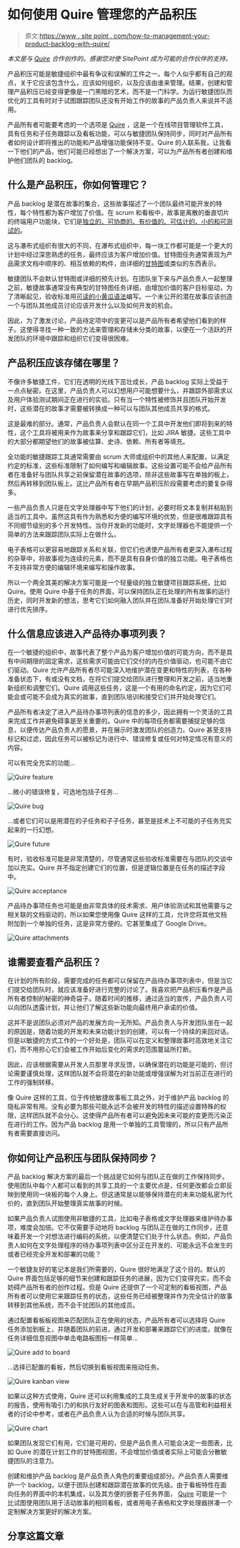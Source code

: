 # 如何使用 Quire 管理您的产品积压

> 原文:[https://www . site point . com/how-to-management-your-product-backlog-with-quire/](https://www.sitepoint.com/how-to-manage-your-product-backlog-with-quire/)

*本文是与 [Quire](https://quire.io/) 合作创作的。感谢您对使 SitePoint 成为可能的合作伙伴的支持。*

产品积压可能是敏捷组织中最有争议和误解的工件之一。每个人似乎都有自己的观点，关于它应该包含什么，应该如何组织，以及应该由谁来管理。结果，创建和管理产品积压已经变得更像是一门黑暗的艺术，而不是一门科学。为运行敏捷团队而优化的工具有时对于试图跟踪团队还没有开始工作的故事的产品负责人来说并不适用。

产品所有者可能要考虑的一个选项是 [Quire](http://quire.io) ，这是一个在线项目管理软件工具，具有任务和子任务跟踪以及看板功能，可以与敏捷团队保持同步，同时对产品所有者如何设计即将推出的功能和产品增强功能保持不变。Quire 的人联系我，让我看一下他们的产品，他们可能已经想出了一个解决方案，可以为产品所有者创建和维护他们团队的 backlog。

## 什么是产品积压，你如何管理它？

产品 backlog 是潜在故事的集合，这些故事描述了一个团队最终可能开发的特性，每个特性都为客户增加了价值。在 scrum 和看板中，故事是离散的垂直切片的终端用户功能块，它们是[独立的、可协商的、有价值的、可估计的、小的和可测试的](https://www.agilealliance.org/glossary/invest/)。

这与瀑布式组织有很大的不同，在瀑布式组织中，每一块工作都可能是一个更大的计划中经过深思熟虑的任务，最终应该为客户增加价值。甘特图任务通常表现为产品需求文档中顺序的、相互依赖的构件，由详细的[甘特图](https://www.sitepoint.com/making-your-own-gantt-chart-with-webix/)或类似的东西表示。

敏捷团队不会默认甘特图或详细的预先计划。在团队坐下来与产品负责人一起整理之前，敏捷故事通常没有典型的甘特图任务详细，由增加价值的客户目标驱动，为了清晰起见，验收标准用[可读的小黄瓜语法](https://www.sitepoint.com/smelly-cucumbers/)编写。一个未公开的潜在故事应该创造一个与团队其他成员讨论应该开发什么以及如何开发的机会。

因此，为了激发讨论，产品待定项中的变更可以是产品所有者希望他们看到的样子。这使得寻找一种一致的方法来管理和存储未分类的故事，以便在一个活跃的开发团队的环境中跟踪和组织它们变得很困难。

## 产品积压应该存储在哪里？

不像许多敏捷工件，它们在透明的光线下茁壮成长，产品 backlog 实际上受益于一点点秘密。在这里，产品负责人可以幻想用户可能想要什么，并跟踪外部需求以及用户体验测试期间正在进行的实验。只有当一个特性被修饰并且团队开始开发时，这些潜在的故事才需要被转换成一种可以与团队其他成员共享的格式。

这是最难的部分。通常，产品负责人会默认在同一个工具中开发他们即将到来的特性，这个工具将被用来作为故事来分享和跟踪它们，比如 JIRA 敏捷。这些工具中的大部分都期望他们的故事被估算、史诗、依赖、所有者等填充。

全功能的敏捷跟踪工具通常需要由 scrum 大师或组织中的其他人来配置，以满足约定的标准，这些标准限制了如何编写和编辑故事。这些设置可能不会给产品所有者在准备好与团队共享之前保留潜在故事的选项，除非这些故事写在单独的板上，然后再转移到团队板上。这比产品所有者在早期产品积压阶段需要考虑的要复杂得多。

一些产品负责人只是在文字处理器中写下他们的计划，必要时将文本复制并粘贴到适当的工具中。虽然这具有作为熟悉和方便的编写环境的优势，但是很难跟踪具有不同细节级别的多个开发特性。当你开发新的功能时，文字处理器也不能提供一个简单的方法来跟踪团队实际上在做什么。

电子表格可以更容易地跟踪关系和关联，但它们也诱使产品所有者更深入瀑布过程的杂草中，将故事视为连续的元素，而不是具有自身价值的独立功能。电子表格也不支持非常方便的编辑环境来编写和操作故事。

所以一个两全其美的解决方案可能是一个轻量级的独立敏捷项目跟踪系统，比如 Quire。使用 Quire 中基于任务的界面，可以保持团队正在处理的所有故事的运行历史，同时开发新的想法，思考它们如何融入团队并在团队准备好开始处理它们时进行优先排序。

## 什么信息应该进入产品待办事项列表？

在一个敏捷的组织中，故事代表了整个产品为客户增加价值的可能方向，而不是具有中间期限的固定需求，这些需求可能由它们交付的内在价值驱动，也可能不由它们驱动。Quire 允许产品所有者尽可能深入地维护潜在变更和特性的列表，在各种准备状态下，有或没有文档，在将它们提交给团队进行整理和开发之前，适当地重新组织和调整它们。Quire 调用这些任务，这是一个有用的命名约定，因为它们可能会或可能不会成为真实的故事，直到团队培训和接受它们并开始处理它们。

产品所有者决定了进入产品待办事项列表的信息的多少，因此拥有一个灵活的工具来完成工作并避免碍事是至关重要的。Quire 中的每项任务都需要捕捉足够的信息，以便传达产品负责人的愿景，并在展示时激发团队的创造力。Quire 甚至支持标记和过滤，因此任务可以被标记为进行中、错误修复或任何对特定情况有意义的内容。

可以有完全充实的功能…

![Quire feature](../Images/9a225c8ef72deb36d2eaa2e166739532.png)

…微小的错误修复，可选地包括子任务…

![Quire bug](../Images/5d439f1412481e5a5cf76d777acd9988.png)

…或者它们可以是用潜在的子任务和子子任务，甚至是技术上不可能的子任务充实起来的一行幻想。

![Quire future](../Images/5f93a393f7a709fea4472533c6f967e3.png)

有时，验收标准可能是非常清楚的，尽管通常这些验收标准需要在与团队的交谈中加以充实。Quire 并不指定创建它们的位置，但是逻辑位置是在任务的描述字段中。

![Quire acceptance](../Images/dcd9149010dcef44a6a5a1de049f490a.png)

产品待办事项任务也可能是由非常具体的技术需求、用户体验测试和其他需要与之相关联的文档驱动的，所以如果您使用像 Quire 这样的工具，允许您将其他文档附加到一个单独的任务，这是非常方便的。它甚至集成了 Google Drive。

![Quire attachments](../Images/dbb2a2d3a9ed526970419ea7d529a8e5.png)

## 谁需要查看产品积压？

在计划的所有阶段，需要完成的任务都可以保留在产品待办事项列表中，但是当它们提交给团队时，就应该准备好进行完整的讨论了。我喜欢把产品积压看作是产品所有者控制的秘密的神奇袋子。随着时间的推移，通过适当的宣传，产品负责人可以向团队透露计划，并让他们了解这些新功能向最终用户承诺的价值。

这并不是说团队必须对产品的发展方向一无所知。产品负责人与开发团队坐在一起的原因是，随着功能的开发和未来功能计划的创建，可以有一个持续的来回对话。但是以敏捷的方式工作的一个好处是，团队可以在定义和整理故事时高效地关注它们，而不用担心它们会被工作开始后变化的需求的范围蔓延所打断。

因此，应该根据需要从开发人员那里寻求反馈，以确保潜在的功能是可能的，但讨论需要谨慎处理，这样团队就不会将潜在的新功能或增强误解为对当前正在进行的工作的强制转移。

像 Quire 这样的工具，位于传统敏捷故事板工具之外，对于维护产品 backlog 的隐私非常有用。没有必要为那些可能永远不会被开发的特性的描述设置特殊的权限，这样团队就不会分心。这使得产品所有者可以避免因未来可能的变更而污染正在进行的工作。因为产品 backlog 是用一个单独的工具管理的，所以只有产品所有者需要直接访问。

## 你如何让产品积压与团队保持同步？

产品 backlog 解决方案的最后一个挑战是它如何与团队正在做的工作保持同步。使用团队中每个人都可以看到的共享工具的一个主要优点是，任何更改都会立即反映到使用同一块板的每个人身上。但这通常是以能够保持潜在的未来功能私密为代价的，直到团队开始整理真实故事的时候。

如果产品负责人试图使用非敏捷的工具，比如电子表格或文字处理器来维护待办事项，难度会加倍。它不仅需要手动地将 backlog 与团队正在做的工作同步，还意味着开发一个对想法进行编码的系统，以便清楚它们处于什么状态。例如，产品负责人如何在文字处理程序的待办事项列表中区分正在开发的、可能永远不会发生的或者已经完全开发和部署的功能？

一个敏捷友好的笔记本是我们所需要的，Quire 很好地满足了这个目的。默认的 Quire 界面包括足够的细节来创建和跟踪任务的进展，因为它们变得充实，而不会妨碍产品所有者的创作过程。但是 Quire 还提供了一个可定制的看板视图，产品所有者可以使用它来跟踪任务的状态，这些任务已经被整理并作为完全估计的故事转移到其他系统，而不会干扰团队的其他成员。

通过配置看板板视图来匹配团队正在使用的状态，产品所有者可以选择将 Quire 任务添加到板上，并随着团队的前进，通过开发和部署来跟踪它们的进度。就像在任务详细信息视图中单击电路板图标一样简单…

![Quire add to board](../Images/8726771aa5f7b7c09e5338fff0903d9a.png)

…选择已配置的看板，然后切换到看板视图来拖动任务。

![Quire kanban view](../Images/c73e2f4b7f48561e59a86cbda519661a.png)

如果以这种方式使用，Quire 还可以利用集成的工具生成关于开发中的故事的状态的报告，使用有吸引力的和执行友好的图表和图形。这些可以在与高管和利益相关者的讨论中参考，或者在产品负责人认为合适的时候与团队共享。

![Quire chart](../Images/c38e4e1bd61af112b58d5c03d28adf80.png)

如果团队发现它们有用，它们是可用的，但是产品负责人可能会决定一些图表，比如 Quire 的潜在计划工作的甘特图视图，不会增加价值或者实际上可能会分散敏捷团队的注意力。

创建和维护产品 backlog 是产品负责人角色的重要组成部分。产品负责人需要维护一个 backlog，以便于团队创建和跟踪潜在故事的优先级。由于看板特性在面向任务的界面中的本机集成，以及其方便的嵌套子任务界面， [Quire](https://quire.io) 可能是一个比试图使用团队用于活动故事的相同看板，或者用电子表格和文字处理器拼凑一个定制解决方案更好的解决方案。

## 分享这篇文章